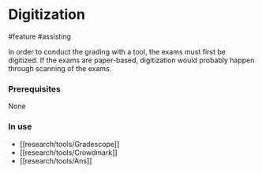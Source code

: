 # Digitization
#feature #assisting 

In order to conduct the grading with a tool, the exams must first be digitized. If the exams are paper-based, digitization would probably happen through scanning of the exams.

### Prerequisites
None

### In use 
- [[research/tools/Gradescope]]
- [[research/tools/Crowdmark]]
- [[research/tools/Ans]]



